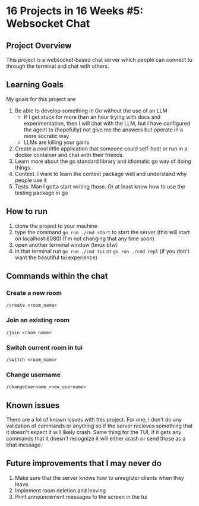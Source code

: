 # 16 Projects in 16 Weeks #5: Websocket Chat

## Project Overview

This project is a websocket-based chat server which people can connect to through the terminal and chat with others. 

## Learning Goals

My goals for this project are:

1. Be able to develop something in Go without the use of an LLM
    - If I get stuck for more than an hour trying with docs and experimentation, then I will chat with the LLM, but I have configured the agent to (hopefully) not give me the answers but operate in a more socratic way
    - LLMs are killing your gains
2. Create a cool little application that someone could self-host or run in a docker container and chat with their friends. 
3. Learn more about the go standard library and idiomatic go way of doing things. 
4. Context. I want to learn the context package well and understand why people use it
5. Tests. Man I gotta start writing those. Or at least know how to use the testing package in go

## How to run

1. clone the project to your machine
2. type the command `go run ./cmd start` to start the server (this will start on localhost:8080) (I'm not changing that any time soon)
3. open another terminal window (tmux btw)
4. in that terminal run `go run ./cmd tui` or `go run ./cmd repl` (if you don't want the beautiful tui experience)

## Commands within the chat

### Create a new room
`/create <room_name>`

### Join an existing room 
`/join <room_name>`

### Switch current room in tui
`/switch <room_name>`

### Change username
`/changeUsername <new_username>`


## Known issues
There are a lot of known issues with this project. For one, I don't do any validation of commands or anything so if the server recieves something that it doesn't expect it will likely crash. Same thing for the TUI, if it gets any commands that it doesn't recognize it will either crash or send those as a chat message. 

## Future improvements that I may never do

1. Make sure that the server knows how to unregister clients when they leave. 
2. Implement room deletion and leaving
3. Print announcement messages to the screen in the tui 

